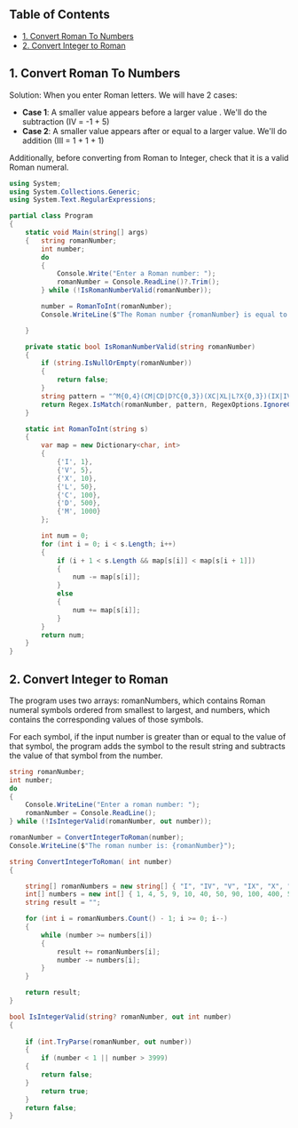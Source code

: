 
## Table of Contents
- [1. Convert Roman To Numbers](#1-convert-roman-to-numbers)
- [2. Convert Integer to Roman](#2-convert-integer-to-roman)

## 1. Convert Roman To Numbers
Solution: When you enter Roman letters. We will have 2 cases: 

- **Case 1**:  A smaller value appears before a larger value . We'll do the subtraction (IV = -1 + 5)
- **Case 2**: A smaller value appears after or equal to a larger value. We'll do addition (III = 1 + 1 + 1)

Additionally, before converting from Roman to Integer, check that it is a valid Roman numeral.

```csharp
using System;
using System.Collections.Generic;
using System.Text.RegularExpressions;

partial class Program
{
    static void Main(string[] args)
    {   string romanNumber;
        int number;
        do
        {
            Console.Write("Enter a Roman number: ");
            romanNumber = Console.ReadLine()?.Trim();
        } while (!IsRomanNumberValid(romanNumber));

        number = RomanToInt(romanNumber);
        Console.WriteLine($"The Roman number {romanNumber} is equal to {number} in decimal.");

    }

    private static bool IsRomanNumberValid(string romanNumber)
    {
        if (string.IsNullOrEmpty(romanNumber))
        {
            return false;
        }
        string pattern = "^M{0,4}(CM|CD|D?C{0,3})(XC|XL|L?X{0,3})(IX|IV|V?I{0,3})$";
        return Regex.IsMatch(romanNumber, pattern, RegexOptions.IgnoreCase);
    }

    static int RomanToInt(string s)
    {
        var map = new Dictionary<char, int>
        {
            {'I', 1},
            {'V', 5},
            {'X', 10},
            {'L', 50},
            {'C', 100},
            {'D', 500},
            {'M', 1000}
        };

        int num = 0;
        for (int i = 0; i < s.Length; i++)
        {
            if (i + 1 < s.Length && map[s[i]] < map[s[i + 1]])
            {
                num -= map[s[i]];
            }
            else
            {
                num += map[s[i]];
            }
        }
        return num;
    }
}
```

## 2. Convert Integer to Roman

The program uses two arrays: romanNumbers, which contains Roman numeral symbols ordered from smallest to largest, and numbers, which contains the corresponding values of those symbols.

For each symbol, if the input number is greater than or equal to the value of that symbol, the program adds the symbol to the result string and subtracts the value of that symbol from the number.

```csharp
string romanNumber;
int number;
do
{
    Console.WriteLine("Enter a roman number: ");
    romanNumber = Console.ReadLine();
} while (!IsIntegerValid(romanNumber, out number));

romanNumber = ConvertIntegerToRoman(number);
Console.WriteLine($"The roman number is: {romanNumber}");

string ConvertIntegerToRoman( int number)
{

    string[] romanNumbers = new string[] { "I", "IV", "V", "IX", "X", "XL", "L", "XC", "C", "CD", "D", "CM", "M" };
    int[] numbers = new int[] { 1, 4, 5, 9, 10, 40, 50, 90, 100, 400, 500, 900, 1000 };
    string result = "";

    for (int i = romanNumbers.Count() - 1; i >= 0; i--)
    {
        while (number >= numbers[i])
        {
            result += romanNumbers[i];
            number -= numbers[i];
        }
    }

    return result;
}

bool IsIntegerValid(string? romanNumber, out int number)
{
    
    if (int.TryParse(romanNumber, out number))
    {
        if (number < 1 || number > 3999)
    {
        return false;
    }
        return true;
    }
    return false;
}

